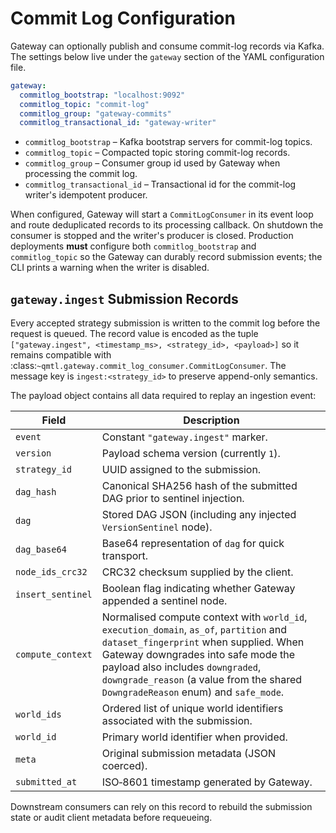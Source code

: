 # Commit Log Configuration

Gateway can optionally publish and consume commit-log records via Kafka. The
settings below live under the `gateway` section of the YAML configuration
file.

```yaml
gateway:
  commitlog_bootstrap: "localhost:9092"
  commitlog_topic: "commit-log"
  commitlog_group: "gateway-commits"
  commitlog_transactional_id: "gateway-writer"
```

- `commitlog_bootstrap` – Kafka bootstrap servers for commit-log topics.
- `commitlog_topic` – Compacted topic storing commit-log records.
- `commitlog_group` – Consumer group id used by Gateway when processing the
  commit log.
- `commitlog_transactional_id` – Transactional id for the commit-log writer's
  idempotent producer.

When configured, Gateway will start a `CommitLogConsumer` in its event loop and
route deduplicated records to its processing callback. On shutdown the consumer
is stopped and the writer's producer is closed. Production deployments **must**
configure both ``commitlog_bootstrap`` and ``commitlog_topic`` so the Gateway
can durably record submission events; the CLI prints a warning when the writer
is disabled.

## `gateway.ingest` Submission Records

Every accepted strategy submission is written to the commit log before the
request is queued. The record value is encoded as the tuple
``["gateway.ingest", <timestamp_ms>, <strategy_id>, <payload>]`` so it remains
compatible with :class:`~qmtl.gateway.commit_log_consumer.CommitLogConsumer`.
The message key is ``ingest:<strategy_id>`` to preserve append-only semantics.

The payload object contains all data required to replay an ingestion event:

| Field | Description |
| --- | --- |
| ``event`` | Constant ``"gateway.ingest"`` marker. |
| ``version`` | Payload schema version (currently ``1``). |
| ``strategy_id`` | UUID assigned to the submission. |
| ``dag_hash`` | Canonical SHA256 hash of the submitted DAG prior to sentinel injection. |
| ``dag`` | Stored DAG JSON (including any injected ``VersionSentinel`` node). |
| ``dag_base64`` | Base64 representation of ``dag`` for quick transport. |
| ``node_ids_crc32`` | CRC32 checksum supplied by the client. |
| ``insert_sentinel`` | Boolean flag indicating whether Gateway appended a sentinel node. |
| ``compute_context`` | Normalised compute context with ``world_id``, ``execution_domain``, ``as_of``, ``partition`` and ``dataset_fingerprint`` when supplied. When Gateway downgrades into safe mode the payload also includes ``downgraded``, ``downgrade_reason`` (a value from the shared ``DowngradeReason`` enum) and ``safe_mode``. |
| ``world_ids`` | Ordered list of unique world identifiers associated with the submission. |
| ``world_id`` | Primary world identifier when provided. |
| ``meta`` | Original submission metadata (JSON coerced). |
| ``submitted_at`` | ISO‑8601 timestamp generated by Gateway. |

Downstream consumers can rely on this record to rebuild the submission state or
audit client metadata before requeueing.
